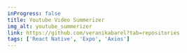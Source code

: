 ```yaml
---
inProgress: false
title: Youtube Video Summerizer
img_alt: youtube_summerizer
link: https://github.com/veranikabarel?tab=repositories
tags: ['React Native', 'Expo', 'Axios']
---
```

